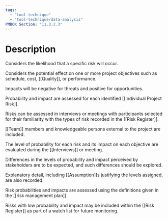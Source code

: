 ```yaml
---
tags:
  - "tool-technique"
  - "tool-technique/data-analysis"
PMBOK Section: "11.3.2.3"
---
```

# Description
Considers the likelihood that a specific risk will occur.

Considers the potential effect on one or more project objectives such as schedule, cost, [[Quality]], or performance.

Impacts will be negative for threats and positive for opportunities.

Probability and impact are assessed for each identified [[Individual Project Risk]].

Risks can be assessed in interviews or meetings with participants selected for their familiarity with the types of risk recorded in the [[Risk Register]].

[[Team]] members and knowledgeable persons external to the project are included.

The level of probability for each risk and its impact on each objective are evaluated during the [[Interviews]] or meeting.

Differences in the levels of probability and impact perceived by stakeholders are to be expected, and such differences should be explored.

Explanatory detail, including [[Assumption]]s justifying the levels assigned, are also recorded.

Risk probabilities and impacts are assessed using the definitions given in the [[risk management plan]].

Risks with low probability and impact may be included within the [[Risk Register]] as part of a watch list for future monitoring.
